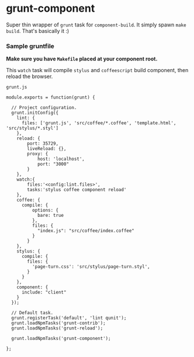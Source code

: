 # grunt-component

Super thin wrapper of `grunt` task for `component-build`.
It simply spawn `make build`. That's basically it :)

### Sample gruntfile

**Make sure you have `Makefile` placed at your component root.**

This `watch` task will compile `stylus` and `coffeescript`
build component, then reload the browser.

`grunt.js`

```
module.exports = function(grunt) {

  // Project configuration.
  grunt.initConfig({
    lint: {
      files: ['grunt.js', 'src/coffee/*.coffee', 'template.html', 'src/stylus/*.styl']
    },
    reload: {
        port: 35729,
        liveReload: {},
        proxy: {
            host: 'localhost',
            port: "3000"
        }
    },
    watch:{
        files:'<config:lint.files>',
        tasks:'stylus coffee component reload'
    },
    coffee: {
      compile: {
          options: {
            bare: true
          },
          files: {
            "index.js": "src/coffee/index.coffee"
          }
        }
    },
    stylus: {
      compile: {
        files: {
          'page-turn.css': 'src/stylus/page-turn.styl',
        }
      }
    },
    component: {
      include: "client"
    }
  });

  // Default task.
  grunt.registerTask('default', 'lint qunit');
  grunt.loadNpmTasks('grunt-contrib');
  grunt.loadNpmTasks('grunt-reload');

  grunt.loadNpmTasks('grunt-component');

};
```
